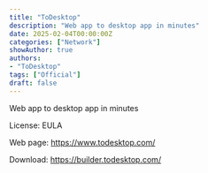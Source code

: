 ```yaml
---
title: "ToDesktop"
description: "Web app to desktop app in minutes"
date: 2025-02-04T00:00:00Z
categories: ["Network"]
showAuthor: true
authors:
- "ToDesktop"
tags: ["Official"]
draft: false
---
```


Web app to desktop app in minutes

License: EULA

Web page: <https://www.todesktop.com/>

Download: <https://builder.todesktop.com/>
